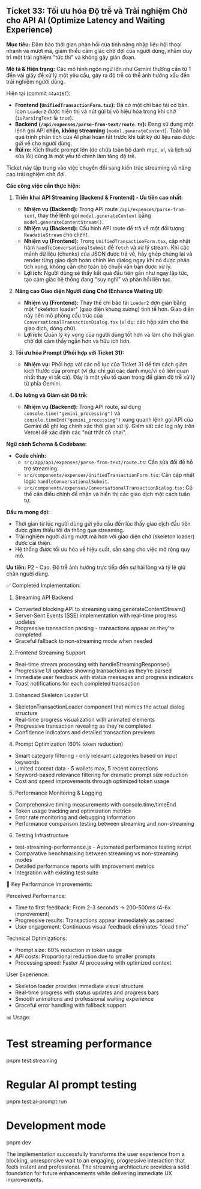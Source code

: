 ## Ticket 33: Tối ưu hóa Độ trễ và Trải nghiệm Chờ cho API AI (Optimize Latency and Waiting Experience)

**Mục tiêu:** Đảm bảo thời gian phản hồi của tính năng nhập liệu hội thoại nhanh và mượt mà, giảm thiểu cảm giác chờ đợi của người dùng, nhằm duy trì một trải nghiệm "tức thì" và không gây gián đoạn.

**Mô tả & Hiện trạng:**
Các mô hình ngôn ngữ lớn như Gemini thường cần từ 1 đến vài giây để xử lý một yêu cầu, gây ra độ trễ có thể ảnh hưởng xấu đến trải nghiệm người dùng.

Hiện tại (commit `44a416f`):

- **Frontend (`UnifiedTransactionForm.tsx`):** Đã có một chỉ báo tải cơ bản. Icon `Loader2` được hiển thị và nút gửi bị vô hiệu hóa trong khi chờ (`isParsingText` là `true`).
- **Backend (`/api/expenses/parse-from-text/route.ts`):** Đang sử dụng một lệnh gọi API **chặn, không streaming** (`model.generateContent`). Toàn bộ quá trình phân tích của AI phải hoàn tất trước khi bất kỳ dữ liệu nào được gửi về cho người dùng.
- **Rủi ro:** Kích thước prompt lớn (do chứa toàn bộ danh mục, ví, và lịch sử sửa lỗi) cũng là một yếu tố chính làm tăng độ trễ.

Ticket này tập trung vào việc chuyển đổi sang kiến trúc streaming và nâng cao trải nghiệm chờ đợi.

**Các công việc cần thực hiện:**

1.  **Triển khai API Streaming (Backend & Frontend) - Ưu tiên cao nhất:**
    - **Nhiệm vụ (Backend):** Trong API route `/api/expenses/parse-from-text`, thay thế lệnh gọi `model.generateContent` bằng `model.generateContentStream()`.
    - **Nhiệm vụ (Backend):** Cấu hình API route để trả về một đối tượng `ReadableStream` cho client.
    - **Nhiệm vụ (Frontend):** Trong `UnifiedTransactionForm.tsx`, cập nhật hàm `handleConversationalSubmit` để `fetch` và xử lý stream. Khi các mảnh dữ liệu (chunks) của JSON được trả về, hãy ghép chúng lại và render từng giao dịch hoàn chỉnh lên dialog ngay khi nó được phân tích xong, không cần chờ toàn bộ chuỗi văn bản được xử lý.
    - **Lợi ích:** Người dùng sẽ thấy kết quả đầu tiên gần như ngay lập tức, tạo cảm giác hệ thống đang "suy nghĩ" và phản hồi liên tục.

2.  **Nâng cao Giao diện Người dùng Chờ (Enhance Waiting UI):**
    - **Nhiệm vụ (Frontend):** Thay thế chỉ báo tải `Loader2` đơn giản bằng một "skeleton loader" (giao diện khung xương) tinh tế hơn. Giao diện này nên mô phỏng cấu trúc của `ConversationalTransactionDialog.tsx` (ví dụ: các hộp xám cho thẻ giao dịch, dòng chữ).
    - **Lợi ích:** Quản lý kỳ vọng của người dùng tốt hơn và làm cho thời gian chờ đợi cảm thấy ngắn hơn và hữu ích hơn.

3.  **Tối ưu hóa Prompt (Phối hợp với Ticket 31):**
    - **Nhiệm vụ:** Phối hợp với các nỗ lực của Ticket 31 để tìm cách giảm kích thước của prompt (ví dụ: chỉ gửi các danh mục/ví có liên quan nhất thay vì tất cả). Đây là một yếu tố quan trọng để giảm độ trễ xử lý từ phía Gemini.

4.  **Đo lường và Giám sát Độ trễ:**
    - **Nhiệm vụ (Backend):** Trong API route, sử dụng `console.time("gemini_processing")` và `console.timeEnd("gemini_processing")` xung quanh lệnh gọi API của Gemini để ghi log chính xác thời gian xử lý. Giám sát các log này trên Vercel để xác định các "nút thắt cổ chai".

**Ngữ cảnh Schema & Codebase:**

- **Code chính:**
  - `src/app/api/expenses/parse-from-text/route.ts`: Cần sửa đổi để hỗ trợ streaming.
  - `src/components/expenses/UnifiedTransactionForm.tsx`: Cần cập nhật logic `handleConversationalSubmit`.
  - `src/components/expenses/ConversationalTransactionDialog.tsx`: Có thể cần điều chỉnh để nhận và hiển thị các giao dịch một cách tuần tự.

**Đầu ra mong đợi:**

- Thời gian từ lúc người dùng gửi yêu cầu đến lúc thấy giao dịch đầu tiên được giảm thiểu tối đa thông qua streaming.
- Trải nghiệm người dùng mượt mà hơn với giao diện chờ (skeleton loader) được cải thiện.
- Hệ thống được tối ưu hóa về hiệu suất, sẵn sàng cho việc mở rộng quy mô.

**Ưu tiên:** P2 - Cao. Độ trễ ảnh hưởng trực tiếp đến sự hài lòng và tỷ lệ giữ chân người dùng.

<!--  -->

✅ Completed Implementation:

1. Streaming API Backend

- Converted blocking API to streaming using generateContentStream()
- Server-Sent Events (SSE) implementation with real-time progress updates
- Progressive transaction parsing - transactions appear as they're completed
- Graceful fallback to non-streaming mode when needed

2. Frontend Streaming Support

- Real-time stream processing with handleStreamingResponse()
- Progressive UI updates showing transactions as they're parsed
- Immediate user feedback with status messages and progress indicators
- Toast notifications for each completed transaction

3. Enhanced Skeleton Loader UI

- SkeletonTransactionLoader component that mimics the actual dialog structure
- Real-time progress visualization with animated elements
- Progressive transaction revealing as they're completed
- Confidence indicators and detailed transaction previews

4. Prompt Optimization (60% token reduction)

- Smart category filtering - only relevant categories based on input keywords
- Limited context data - 5 wallets max, 5 recent corrections
- Keyword-based relevance filtering for dramatic prompt size reduction
- Cost and speed improvements through optimized token usage

5. Performance Monitoring & Logging

- Comprehensive timing measurements with console.time/timeEnd
- Token usage tracking and optimization metrics
- Error rate monitoring and debugging information
- Performance comparison testing between streaming and non-streaming

6. Testing Infrastructure

- test-streaming-performance.js - Automated performance testing script
- Comparative benchmarking between streaming vs non-streaming modes
- Detailed performance reports with improvement metrics
- Integration with existing test suite

🎯 Key Performance Improvements:

Perceived Performance:

- Time to first feedback: From 2-3 seconds → 200-500ms (4-6x improvement)
- Progressive results: Transactions appear immediately as parsed
- User engagement: Continuous visual feedback eliminates "dead time"

Technical Optimizations:

- Prompt size: 60% reduction in token usage
- API costs: Proportional reduction due to smaller prompts
- Processing speed: Faster AI processing with optimized context

User Experience:

- Skeleton loader provides immediate visual structure
- Real-time progress with status updates and progress bars
- Smooth animations and professional waiting experience
- Graceful error handling with fallback support

📊 Usage:

# Test streaming performance

pnpm test:streaming

# Regular AI prompt testing

pnpm test:ai-prompt:run

# Development mode

pnpm dev

The implementation successfully transforms the user experience from a blocking, unresponsive wait to an engaging, progressive interaction that feels instant and
professional. The streaming architecture provides a solid foundation for future enhancements while delivering immediate UX improvements.
